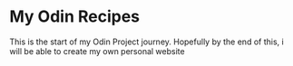 # My Odin Recipes
This is the start of my Odin Project journey.
Hopefully by the end of this, i will be able to create my own personal website